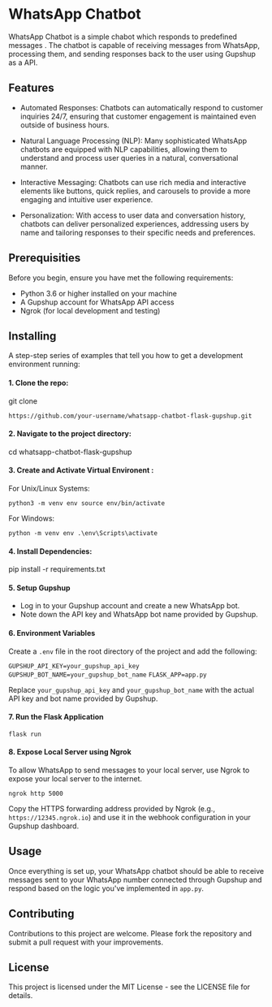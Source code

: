  # WhatsApp Chatbot
WhatsApp Chatbot is a simple chabot which responds to predefined messages . The chatbot is capable of receiving messages from WhatsApp, processing them, and sending responses back to the user using Gupshup as a API.
## Features
* Automated Responses: Chatbots can automatically respond to customer inquiries 24/7, ensuring that customer engagement is maintained even outside of business hours.

* Natural Language Processing (NLP): Many sophisticated WhatsApp chatbots are equipped with NLP capabilities, allowing them to understand and process user queries in a natural, conversational manner.

* Interactive Messaging: Chatbots can use rich media and interactive elements like buttons, quick replies, and carousels to provide a more engaging and intuitive user experience.

* Personalization: With access to user data and conversation history, chatbots can deliver personalized experiences, addressing users by name and tailoring responses to their specific needs and preferences.

## Prerequisities
Before you begin, ensure you have met the following requirements:

* Python 3.6 or higher installed on your machine
* A Gupshup account for WhatsApp API access
* Ngrok (for local development and testing)

## Installing

A step-step series of examples that tell you how to get a development environment running:


#### 1. Clone the repo:

git clone 

`https://github.com/your-username/whatsapp-chatbot-flask-gupshup.git`

#### 2. Navigate to the project directory:

cd whatsapp-chatbot-flask-gupshup

#### 3. Create and Activate Virtual Environent :
For Unix/Linux Systems:

`python3 -m venv env
source env/bin/activate`

For Windows:

`python -m venv env
.\env\Scripts\activate`

#### 4. Install Dependencies:
pip install -r requirements.txt

#### 5. Setup Gupshup
* Log in to your Gupshup account and create a new WhatsApp bot.
* Note down the API key and WhatsApp bot name provided by Gupshup.

#### 6. Environment Variables
Create a `.env` file in the root directory of the project and add the following:

`GUPSHUP_API_KEY=your_gupshup_api_key`
`GUPSHUP_BOT_NAME=your_gupshup_bot_name`
`FLASK_APP=app.py`

Replace `your_gupshup_api_key` and `your_gupshup_bot_name` with the actual API key and bot name provided by Gupshup.

#### 7. Run the Flask Application

`flask run`

#### 8. Expose Local Server using Ngrok

To allow WhatsApp to send messages to your local server, use Ngrok to expose your local server to the internet.

`ngrok http 5000`

Copy the HTTPS forwarding address provided by Ngrok (e.g., `https://12345.ngrok.io`) and use it in the webhook configuration in your Gupshup dashboard.

## Usage
Once everything is set up, your WhatsApp chatbot should be able to receive messages sent to your WhatsApp number connected through Gupshup and respond based on the logic you've implemented in `app.py`.

## Contributing
Contributions to this project are welcome. Please fork the repository and submit a pull request with your improvements.

## License
This project is licensed under the MIT License - see the LICENSE file for details.















